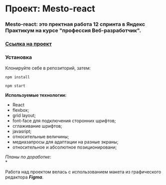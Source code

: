 # Проект: Mesto-react

### Mesto-react: это пректная работа 12 спринта в Яндекс Практикум на курсе "профессия Веб-разработчик".

### [Ссылка на проект](https://alex76456.github.io/react-mesto-auth/)

### Установка

Клонируйте себе в репозиторий, затем:

```
npm install

npm start
```

**Используемые технологии:**
* React
* flexbox;
* grid layout;
* font-face для подключения сторонних шрифтов;
* сглаживание шрифтов;
* javasript;
* относительные величины;
* медиазапросы для адаптации на разные экраны;
* относительное и абсолютное позиционировани;



*Планы по доработке*:  
* 

Работа над проектом велась с использованием макета из графического редактора **_Figma_**.

